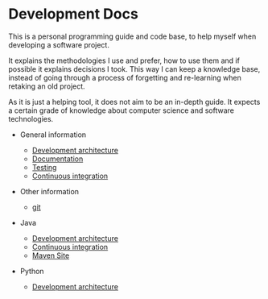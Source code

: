 # Development Docs

This is a personal programming guide and code base, to help myself when developing a software project.

It explains the methodologies I use and prefer, how to use them and if possible it explains decisions I took. This way I can keep a knowledge base, instead of going through a process of forgetting and re-learning when retaking an old project.

As it is just a helping tool, it does not aim to be an in-depth guide. It expects a certain grade of knowledge about computer science and software technologies.

* General information
   * [Development architecture](general/dev_architecture.md)
   * [Documentation](general/documentation.md)
   * [Testing](general/testing.md)
   * [Continuous integration](general/ci.md)
* Other information
   * [git](other/git.md)

* Java
   * [Development architecture](java/dev_architecture.md)
   * [Continuous integration](java/ci.md)
   * [Maven Site](java/maven_site.md)
* Python
   * [Development architecture](python/dev_architecture.md)
